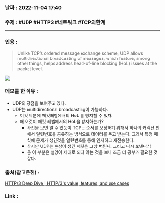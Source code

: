 ### 날짜 : 2022-11-04 17:40
### 주제 : #UDP #HTTP3 #네트워크 #TCP의한계 

---- 

### 인용 : 
>  Unlike TCP’s ordered message exchange scheme, UDP allows multidirectional broadcasting of messages, which feature, among other things, helps address head-of-line blocking (HoL) issues at the packet level.


![](udp-mulidirectional.png)



### 메모를 한 이유 : 
- UDP의 장점을 보여주고 있다. 
- UDP는 multidirectional broadcasting이 가능하다. 
	- 이것 덕분에 패킷레벨에서의  HoL 를 방지할 수 있다.
	- 왜 이것이 패킷 레벨에서의 HoL을 방지하는가? 
		- 사진을 보면 알 수 있듯이 TCP는 순서를 보장하기 위해서 하나의 커넥션 안에서 일련번호를 공유하는 방식으로 데이터를 주고 받는다. 그래서 특정 패킷에 문제가 생긴것을 일련번호를 통해 인지하고 재전송한다.
		- 하지만 UDP는 손상이 생긴 패킷은 그냥 버린다. 그리고 다시 보낸다?? 
		- 음 이 부분은 설명이 제대로 되지 않는 것을 보니 조금 더 공부가 필요한 것 같다. 



### 출처(참고문헌) : 
[HTTP/3 Deep Dive | HTTP/3's value, features, and use cases](https://ably.com/topic/http3)


### Link : 
